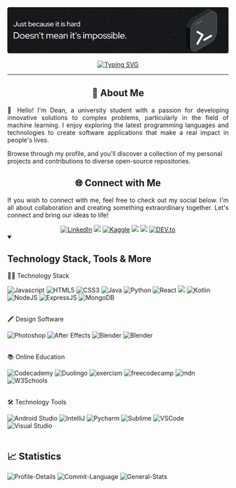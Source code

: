 <!-- Machine Learning GIF -->
<div id="header" align="center">
    <img src="assets/github-header-image.png">
</div>

<p align="center">
<a href="https://git.io/typing-svg"><img src="https://readme-typing-svg.demolab.com?font=&weight=600&pause=1000&color=2786B1&center=true&vCenter=true&random=false&width=435&lines=Future+Full+Stack+Software+Engineer;Self-taught+UI%2FUX+Designer;Passionate+with+AI+and+ML" alt="Typing SVG" /></a></p>
<hr>

<!-- Introduction Message -->
<div>
<h2 align="center">🚀 About Me</h2>
<p align="justify">👋 Hello! I'm Dean, a university student with a passion for developing innovative solutions to complex problems, particularly in the field of machine learning. I enjoy exploring the latest programming languages and technologies to create software applications that make a real impact in people's lives. 

Browse through my profile, and you'll discover a collection of my personal projects and contributions to diverse open-source repositories.
</p>
</div>


<!-- Connect with Me -->
<div>
    <h2 align="center">🌐 Connect with Me</h2>
    <p align="justify">
    If you wish to connect with me, feel free to check out my social below. I'm all about collaboration and creating something extraordinary together. Let's connect and bring our ideas to life!
    </p>
</div>
<div align="center">
         <a href="https://www.linkedin.com/in/codebydean" target="_blank"><img src="https://img.shields.io/badge/-codebydean-0A66C2?logo=linkedin&logoColor=white&style=for-the-badge" alt="LinkedIn"></a>
        <a href="https://www.credly.com/users/codebydean" target="_blank"><img src="https://img.shields.io/badge/-Credly-orange?logo=credly&logoColor=white&style=for-the-badge"></a>
        <a href="https://www.kaggle.com/deanjoanidhi" target="_blank"><img src="https://img.shields.io/badge/-Kaggle-white?logo=kaggle&style=for-the-badge" alt="Kaggle"></a>
        <a href="https://hashnode.com/@codebydean" target="_blank"><img src="https://img.shields.io/badge/-Hashnode-2962FF?logo=hashnode&logoColor=white&style=for-the-badge"></a>
        <img src="https://img.shields.io/badge/codebydean-5865F2?style=for-the-badge&logo=discord&logoColor=white">
        <a href="https://dev.to/codebydean" target="_blank"><img src="https://img.shields.io/badge/-Dev.to-black?logo=dev.to&logoColor=white&style=for-the-badge&logoWidth=30" alt="DEV.to"></a>
</div>


<!-- Programming Languages -->
<details open>
<summary><h2>Technology Stack, Tools & More</h2></summary>
<div>  
<p>👨‍💻 Technology Stack</p>
    <img src="https://img.shields.io/badge/-JavaScript-F7DF1E?logo=javascript&logoColor=black&style=flat&logoWidth=20" alt="Javascript">
    <img src="https://img.shields.io/badge/-HTML5-E34F26?logo=html5&logoColor=white&style=flat&logoWidth=20" alt="HTML5">
    <img src="https://img.shields.io/badge/-CSS3-1572B6?logo=css3&logoColor=white&style=flat&logoWidth=20" alt="CSS3">
    <img src="https://img.shields.io/badge/-Java-f89820?logo=java&logoColor=white&style=flat&logoWidth=20" alt="Java">
    <img src="https://img.shields.io/badge/Python-FFD43B?style=flat&logo=python&logoColor=blue" alt="Python">
    <img src="https://img.shields.io/badge/React-%2320232a.svg?style=flat&logo=react&logoColor=%2361DAFB&logoWidth=20" alt="React">
    <img src="https://img.shields.io/badge/Next-black?style=flat&logo=next.js&logoColor=white&logoWidth=20">
    <img src="https://img.shields.io/badge/Kotlin-%237F52FF.svg?style=flat&logo=kotlin&logoColor=white" alt="Kotlin">
    <img src="https://img.shields.io/badge/node.js-6DA55F?style=flat&logo=node.js&logoColor=white" alt="NodeJS">
    <img src="https://img.shields.io/badge/express.js-%23404d59.svg?style=flat&logo=express&logoColor=%2361DAFB" alt="ExpressJS">
    <img src="https://img.shields.io/badge/MongoDB-%234ea94b.svg?style=flat&logo=mongodb&logoColor=white" alt="MongoDB">
    

</div>
<br>

<!-- Design Software -->
<div>
<p>🖍 Design Software</p>
    <img src="https://img.shields.io/badge/Adobe%20Photoshop-31A8FF?style=flat&logo=Adobe%20Photoshop&logoColor=black" alt="Photoshop">
    <img src="https://img.shields.io/badge/Adobe%20After%20Effects-CF96FD?style=flat&logo=Adobe%20after%20effects&logoColor=393665" alt="After Effects">
    <img src="https://img.shields.io/badge/Blender-%23F5792A.svg?style=flat&logo=blender&logoColor=white" alt="Blender">
    <img src="https://img.shields.io/badge/Figma-F24E1E?style=flat&logo=figma&logoColor=white" alt="Blender">
</div>
<br>

<!-- Education -->
<div>
<p style="font-size:14px;">📚 Online Education</p>
    <img src="https://img.shields.io/badge/Codecademy-141D39?style=flat&logo=codecademy&logoColor=white" alt="Codecademy">
    <img src="https://img.shields.io/badge/Duolingo-039014?style=flat&logo=Duolingo&logoColor=white" alt="Duolingo">
    <img src="https://img.shields.io/badge/Exercism-077C8C?style=flat&logo=exercism&logoColor=white" alt="exercism">
    <img src="https://img.shields.io/badge/freecodecamp-27273D?style=flat&logo=freecodecamp&logoColor=white" alt="freecodecamp">
    <img src="https://img.shields.io/badge/MDC_Web_Docs-black?style=flat&logo=mdcwebdocs&logoColor=white" alt="mdn">
    <img src="https://img.shields.io/badge/W3Schools-04AA6D?style=flat&logo=W3Schools&logoColor=white" alt="W3Schools">
</div>
<br>

<!-- Technology Tools -->
<div>
<p>🛠 Technology Tools</p>
    <img src="https://img.shields.io/badge/Android_Studio-039014?style=flat&logo=android-studio&logoColor=white" alt="Android Studio">
    <img src="https://img.shields.io/badge/IntelliJ_IDEA-000000.svg?style=flat&logo=intellij-idea&logoColor=white" alt="IntelliJ">
    <img src="https://img.shields.io/badge/PyCharm-000000.svg?&style=flat&logo=PyCharm&logoColor=white" alt="Pycharm">
    <img src="https://img.shields.io/badge/Sublime_Text-%23575757.svg?&style=flat&logo=sublime-text&logoColor=important" alt="Sublime">
    <img src="https://img.shields.io/badge/VSCode-0078D4?style=flat&logo=visual%20studio%20code&logoColor=white" alt="VSCode">
    <img src="https://img.shields.io/badge/Visual_Studio-5C2D91?style=flat&logo=visual%20studio&logoColor=white" alt="Visual Studio">
</details>
<br>
<!-- Github Statistics -->
<h2>📈 Statistics</h2>

![Profile-Details](http://github-profile-summary-cards.vercel.app/api/cards/profile-details?username=codebydean&theme=blue_green)
![Commit-Language](http://github-profile-summary-cards.vercel.app/api/cards/most-commit-language?username=codebydean&theme=blue_green)
![General-Stats](http://github-profile-summary-cards.vercel.app/api/cards/stats?username=codebydean&theme=blue_green)

